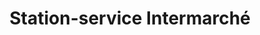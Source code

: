 ---
title: "Station-service Intermarché"
url: /le-pont-de-beauvoisin/station-service-intermarche/
shop: gaz
---